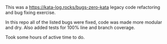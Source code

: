 This was a https://kata-log.rocks/bugs-zero-kata legacy code refactoring and bug fixing exercise. 

In this repo all of the listed bugs were fixed, code was made more modular and dry.
Also added tests for 100% line and branch coverage.

Took some hours of active time to do.